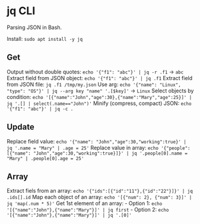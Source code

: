 # jq CLI
Parsing JSON in Bash.

Install: `sudo apt install -y jq`

## Get
Output without double quotes: `echo '{"f1": "abc"}' | jq -r .f1` -> `abc`
Extract field from JSON object: `echo '{"f1": "abc"}' | jq .f1`
Extract field from JSON file: `jq .f1 /tmp/my.json`
Use arg: `echo '{"name": "Linux", "type": "OS"}' | jq --arg key "name" '.[$key]'` -> `Linux`
Select objects by condition: `echo '[{"name":"John","age":30},{"name":"Mary","age":25}]' | jq '.[] | select(.name=="John")'`
Minify (compress, compact) JSON: `echo '{"f1": "abc"}' | jq -c .`

## Update
Replace field value: `echo '{"name": "John","age":30,"working":true}' | jq '.name = "Mary" | .age = 25'`
Replace value in array: `echo '{"people":[{"name": "John","age":30,"working":true}]}' | jq '.people[0].name = "Mary" | .people[0].age = 25'`

## Array
Extract fiels from an array: `echo '{"ids":[{"id":"11"},{"id":"22"}]}' | jq .ids[].id`
Map each object of an array: `echo '[{"num": 2}, {"num": 3}]' | jq 'map(.num * 5)'`
Get 1st element of an array: 
	- Option 1: `echo '[{"name":"John"},{"name":"Mary"}]' | jq first`
	- Option 2: `echo '[{"name":"John"},{"name":"Mary"}]' | jq '.[0]'`
